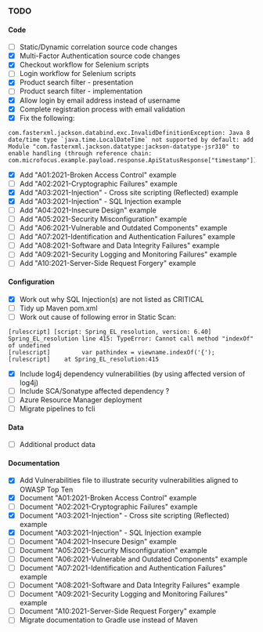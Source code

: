 ### TODO

#### Code

- [ ] Static/Dynamic correlation source code changes
- [X] Multi-Factor Authentication source code changes
- [X] Checkout workflow for Selenium scripts 
- [ ] Login workflow for Selenium scripts
- [X] Product search filter - presentation
- [ ] Product search filter - implementation
- [X] Allow login by email address instead of username
- [X] Complete registration process with email validation  
- [X] Fix the following:
```aidl
com.fasterxml.jackson.databind.exc.InvalidDefinitionException: Java 8 date/time type `java.time.LocalDateTime` not supported by default: add Module "com.fasterxml.jackson.datatype:jackson-datatype-jsr310" to enable handling (through reference chain: com.microfocus.example.payload.response.ApiStatusResponse["timestamp"])
```
- [X] Add "A01:2021-Broken Access Control" example
- [ ] Add "A02:2021-Cryptographic Failures" example
- [X] Add "A03:2021-Injection" - Cross site scripting (Reflected) example  
- [X] Add "A03:2021-Injection" - SQL Injection example
- [ ] Add "A04:2021-Insecure Design" example
- [ ] Add "A05:2021-Security Misconfiguration" example
- [ ] Add "A06:2021-Vulnerable and Outdated Components" example
- [ ] Add "A07:2021-Identification and Authentication Failures" example
- [ ] Add "A08:2021-Software and Data Integrity Failures" example
- [ ] Add "A09:2021-Security Logging and Monitoring Failures" example
- [ ] Add "A10:2021-Server-Side Request Forgery" example

#### Configuration

- [X] Work out why SQL Injection(s) are not listed as CRITICAL
- [ ] Tidy up Maven pom.xml
- [ ] Work out cause of following error in Static Scan:
```aidl
[rulescript] [script: Spring_EL_resolution, version: 6.40] Spring_EL_resolution line 415: TypeError: Cannot call method "indexOf" of undefined
[rulescript]         var pathindex = viewname.indexOf('{');
[rulescript]    at Spring_EL_resolution:415
```
- [X] Include log4j dependency vulnerabilities (by using affected version of log4j)
- [ ] Include SCA/Sonatype affected dependency ? 
- [ ] Azure Resource Manager deployment
- [ ] Migrate pipelines to fcli

#### Data

- [ ] Additional product data

#### Documentation

- [X] Add Vulnerabilities file to illustrate security vulnerabilities aligned to OWASP Top Ten
- [X] Document "A01:2021-Broken Access Control" example
- [ ] Document "A02:2021-Cryptographic Failures" example
- [X] Document "A03:2021-Injection" - Cross site scripting (Reflected) example
- [X] Document "A03:2021-Injection" - SQL Injection example
- [ ] Document "A04:2021-Insecure Design" example
- [ ] Document "A05:2021-Security Misconfiguration" example
- [ ] Document "A06:2021-Vulnerable and Outdated Components" example
- [ ] Document "A07:2021-Identification and Authentication Failures" example
- [ ] Document "A08:2021-Software and Data Integrity Failures" example
- [ ] Document "A09:2021-Security Logging and Monitoring Failures" example
- [ ] Document "A10:2021-Server-Side Request Forgery" example
- [ ] Migrate documentation to Gradle use instead of Maven